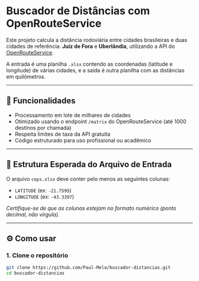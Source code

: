 # Buscador de Distâncias com OpenRouteService

Este projeto calcula a distância rodoviária entre cidades brasileiras e duas cidades de referência: **Juiz de Fora** e **Uberlândia**, utilizando a API do [OpenRouteService](https://openrouteservice.org/).

A entrada é uma planilha `.xlsx` contendo as coordenadas (latitude e longitude) de várias cidades, e a saída é outra planilha com as distâncias em quilômetros.

---

## 🚀 Funcionalidades

- Processamento em lote de milhares de cidades
- Otimizado usando o endpoint `/matrix` do OpenRouteService (até 1000 destinos por chamada)
- Respeita limites de taxa da API gratuita
- Código estruturado para uso profissional ou acadêmico

---

## 📂 Estrutura Esperada do Arquivo de Entrada

O arquivo `ceps.xlsx` deve conter pelo menos as seguintes colunas:

- `LATITUDE` (ex: `-21.7595`)
- `LONGITUDE` (ex: `-43.3397`)

*Certifique-se de que as colunas estejam no formato numérico (ponto decimal, não vírgula).*

---

## ⚙️ Como usar

### 1. Clone o repositório

```bash
git clone https://github.com/Paul-Melo/buscador-distancias.git
cd buscador-distancias
